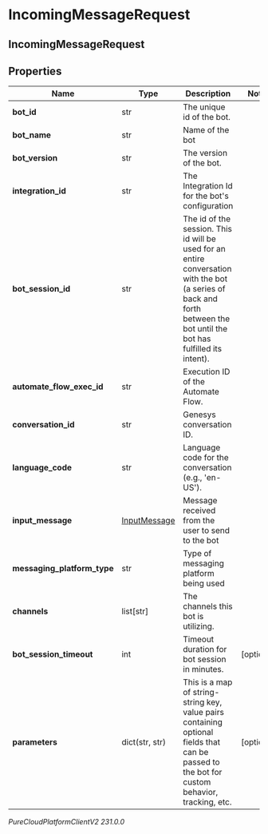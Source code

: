 # IncomingMessageRequest

## IncomingMessageRequest

## Properties

|Name | Type | Description | Notes|
|------------ | ------------- | ------------- | -------------|
| **bot_id** | str | The unique id of the bot. | |
| **bot_name** | str | Name of the bot | |
| **bot_version** | str | The version of the bot. | |
| **integration_id** | str | The Integration Id for the bot&#39;s configuration | |
| **bot_session_id** | str | The id of the session. This id will be used for an entire conversation with the bot (a series of back and forth between the bot until the bot has fulfilled its intent). | |
| **automate_flow_exec_id** | str | Execution ID of the Automate Flow. | |
| **conversation_id** | str | Genesys conversation ID. | |
| **language_code** | str | Language code for the conversation (e.g., &#39;en-US&#39;). | |
| **input_message** | [InputMessage](InputMessage) | Message received from the user to send to the bot | |
| **messaging_platform_type** | str | Type of messaging platform being used | |
| **channels** | list[str] | The channels this bot is utilizing. | |
| **bot_session_timeout** | int | Timeout duration for bot session in minutes. | [optional] |
| **parameters** | dict(str, str) | This is a map of string-string key, value pairs containing optional fields that can be passed to the bot for custom behavior, tracking, etc. | [optional] |



_PureCloudPlatformClientV2 231.0.0_

